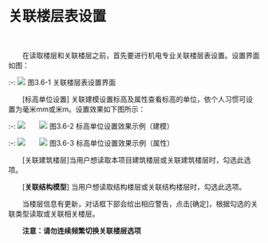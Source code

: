 
# 关联楼层表设置
<br/>

&emsp;&emsp;在读取楼层和关联楼层之前，首先要进行机电专业关联楼层表设置。设置界面如图：
<br/>

:-: ![](images/102.png)
图3.6-1 关联楼层表设置界面
<br/>

&emsp;&emsp;[标高单位设置] 关联建模设置标高及属性查看标高的单位，依个人习惯可设置为毫米mm或米m。设置效果如下图所示：
<br/>

:-: ![](images/103.png)&emsp;&emsp;![](images/104.png)
图3.6-2 标高单位设置效果示例（建模）
<br/>

:-: ![](images/105.png)&emsp;&emsp;![](images/106.png)
图3.6-3 标高单位设置效果示例（属性）
<br/>

&emsp;&emsp;[关联建筑楼层\]当用户想读取本项目建筑楼层或关联建筑楼层时，勾选此选项。

&emsp;&emsp;[**关联结构模型**\] 当用户想读取结构楼层或关联结构楼层时，勾选此选项。

&emsp;&emsp;当楼层信息有更新，对话框下部会给出相应警告，点击\[确定\]，根据勾选的关联类型读取或关联相关楼层。

&emsp;&emsp;**注意：请勿连续频繁切换关联楼层选项**